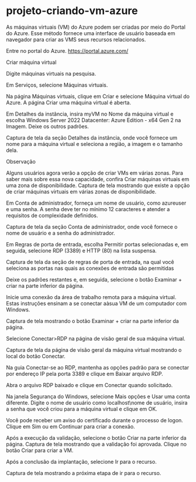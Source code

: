 # projeto-criando-vm-azure

As máquinas virtuais (VM) do Azure podem ser criadas por meio do Portal do Azure. Esse método fornece uma interface de usuário baseada em navegador para criar as VMS seus recursos relacionados. 

Entre no portal do Azure. https://portal.azure.com/

Criar máquina virtual

Digite máquinas virtuais na pesquisa.

Em Serviços, selecione Máquinas virtuais.

Na página Máquinas virtuais, clique em Criar e selecione Máquina virtual do Azure. A página Criar uma máquina virtual é aberta.

Em Detalhes da instância, insira myVM no Nome da máquina virtual e escolha Windows Server 2022 Datacenter: Azure Edition - x64 Gen 2 na Imagem. Deixe os outros padrões.

Captura de tela da seção Detalhes da instância, onde você fornece um nome para a máquina virtual e seleciona a região, a imagem e o tamanho dela.

 Observação

Alguns usuários agora verão a opção de criar VMs em várias zonas. Para saber mais sobre essa nova capacidade, confira Criar máquinas virtuais em uma zona de disponibilidade. Captura de tela mostrando que existe a opção de criar máquinas virtuais em várias zonas de disponibilidade.

Em Conta de administrador, forneça um nome de usuário, como azureuser e uma senha. A senha deve ter no mínimo 12 caracteres e atender a requisitos de complexidade definidos.

Captura de tela da seção Conta de administrador, onde você fornece o nome de usuário e a senha do administrador.

Em Regras de porta de entrada, escolha Permitir portas selecionadas e, em seguida, selecione RDP (3389) e HTTP (80) na lista suspensa.

Captura de tela da seção de regras de porta de entrada, na qual você seleciona as portas nas quais as conexões de entrada são permitidas

Deixe os padrões restantes e, em seguida, selecione o botão Examinar + criar na parte inferior da página.

Inicie uma conexão da área de trabalho remota para a máquina virtual. Estas instruções ensinam a se conectar aàsua VM de um computador com Windows.

Captura de tela mostrando o botão Examinar + criar na parte inferior da página.

Selecione Conectar>RDP na página de visão geral de sua máquina virtual.

Captura de tela da página de visão geral da máquina virtual mostrando o local do botão Conectar.

Na guia Conectar-se ao RDP, mantenha as opções padrão para se conectar por endereço IP pela porta 3389 e clique em Baixar arquivo RDP.

Abra o arquivo RDP baixado e clique em Conectar quando solicitado.

Na janela Segurança do Windows, selecione Mais opções e Usar uma conta diferente. Digite o nome de usuário como localhost\nome de usuário, insira a senha que você criou para a máquina virtual e clique em OK.

Você pode receber um aviso do certificado durante o processo de logon. Clique em Sim ou em Continuar para criar a conexão.

Após a execução da validação, selecione o botão Criar na parte inferior da página. Captura de tela mostrando que a validação foi aprovada. Clique no botão Criar para criar a VM.

Após a conclusão da implantação, selecione Ir para o recurso.

Captura de tela mostrando a próxima etapa de ir para o recurso.
